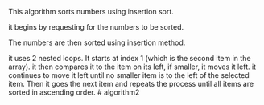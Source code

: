 This algorithm sorts numbers using insertion sort.

it begins by requesting for the numbers to be sorted.

The numbers are then sorted using insertion method.

it uses 2 nested loops. It starts at index 1 (which is the second item in the array). it then compares it to the item on its left, if smaller, it moves it left. it continues to move it left until no smaller item is to the left of the selected item. Then it goes the next item and repeats the process until all items are sorted in ascending order.
#   a l g o r i t h m 2  
 